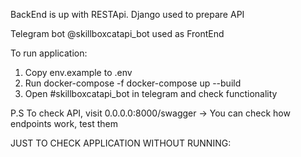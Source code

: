 BackEnd is up with RESTApi. Django used to prepare API

Telegram bot @skillboxcatapi_bot used as FrontEnd 

To run application:
1. Copy env.example to .env
2. Run docker-compose -f docker-compose up --build
3. Open #skillboxcatapi_bot in telegram and check functionality

P.S 
To check API, visit 0.0.0.0:8000/swagger -> You can check how endpoints work, test them

JUST TO CHECK APPLICATION WITHOUT RUNNING:

